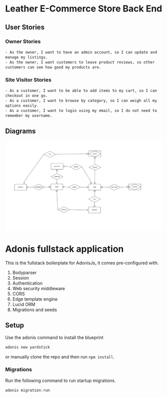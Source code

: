 # Leather E-Commerce Store Back End

## User Stories

### Owner Stories
```
- As the owner, I want to have an admin account, so I can update and manage my listings.
- As the owner, I want customers to leave product reviews, so other customers can see how good my products are.
```

### Site Visitor Stories
```
- As a customer, I want to be able to add items to my cart, so I can checkout in one go.
- As a customer, I want to browse by category, so I can weigh all my options easily.
- As a customer, I want to login using my email, so I do not need to remember my username. 
```

## Diagrams

![alt text](documentation/erd.png)

# Adonis fullstack application

This is the fullstack boilerplate for AdonisJs, it comes pre-configured with.

1. Bodyparser
2. Session
3. Authentication
4. Web security middleware
5. CORS
6. Edge template engine
7. Lucid ORM
8. Migrations and seeds

## Setup

Use the adonis command to install the blueprint

```bash
adonis new yardstick
```

or manually clone the repo and then run `npm install`.


### Migrations

Run the following command to run startup migrations.

```js
adonis migration:run
```
